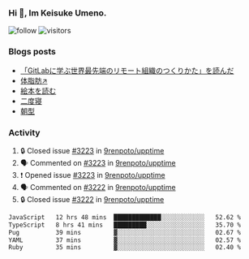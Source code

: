 ### Hi 👋, Im Keisuke Umeno.

<!--
**9renpoto/9renpoto** is a ✨ _special_ ✨ repository because its `README.md` (this file) appears on your GitHub profile.

Here are some ideas to get you started:

- 🔭 I’m currently working on ...
- 🌱 I’m currently learning ...
- 👯 I’m looking to collaborate on ...
- 🤔 I’m looking for help with ...
- 💬 Ask me about ...
- 📫 How to reach me: ...
- 😄 Pronouns: ...
- ⚡ Fun fact: ...
-->

![follow](https://img.shields.io/github/followers/9renpoto?label=Follow&style=social)
![visitors](https://komarev.com/ghpvc/?username=9renpoto&label=Profile%20views&color=0e75b6&style=flat)

### Blogs posts

<!-- BLOG-POST-LIST:START -->
- [「GitLabに学ぶ世界最先端のリモート組織のつくりかた」を読んだ](https://9renpoto.win/entry/2024/09/10/remote_organization)
- [体脂肪↗](https://9renpoto.win/entry/2024/08/12/gaining_fat)
- [絵本を読む](https://9renpoto.win/entry/2024/07/26/picture_book)
- [二度寝](https://9renpoto.win/entry/2024/07/18/going_back_to_sleep)
- [朝型](https://9renpoto.win/entry/2024/05/29/im-an-early)
<!-- BLOG-POST-LIST:END -->

### Activity

<!--START_SECTION:activity-->
1. 🔒 Closed issue [#3223](https://github.com/9renpoto/upptime/issues/3223) in [9renpoto/upptime](https://github.com/9renpoto/upptime)
2. 🗣 Commented on [#3223](https://github.com/9renpoto/upptime/issues/3223#issuecomment-2363489663) in [9renpoto/upptime](https://github.com/9renpoto/upptime)
3. ❗ Opened issue [#3223](https://github.com/9renpoto/upptime/issues/3223) in [9renpoto/upptime](https://github.com/9renpoto/upptime)
4. 🗣 Commented on [#3222](https://github.com/9renpoto/upptime/issues/3222#issuecomment-2363284390) in [9renpoto/upptime](https://github.com/9renpoto/upptime)
5. 🔒 Closed issue [#3222](https://github.com/9renpoto/upptime/issues/3222) in [9renpoto/upptime](https://github.com/9renpoto/upptime)
<!--END_SECTION:activity-->

<!--START_SECTION:waka-->

```txt
JavaScript   12 hrs 48 mins  █████████████░░░░░░░░░░░░   52.62 %
TypeScript   8 hrs 41 mins   █████████░░░░░░░░░░░░░░░░   35.70 %
Pug          39 mins         ▓░░░░░░░░░░░░░░░░░░░░░░░░   02.67 %
YAML         37 mins         ▓░░░░░░░░░░░░░░░░░░░░░░░░   02.57 %
Ruby         35 mins         ▓░░░░░░░░░░░░░░░░░░░░░░░░   02.40 %
```

<!--END_SECTION:waka-->

